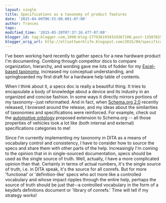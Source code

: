 ```yaml
---
layout: single
title: Specifications as a taxonomy of product features
date: '2015-04-09T06:55:00.001-07:00'
author: frances
tags: 
modified_time: '2015-05-20T07:37:16.477-07:00'
blogger_id: tag:blogger.com,1999:blog-2779361939324367100.post-135870255598584184
blogger_orig_url: http://elliottworklife.blogspot.com/2015/04/specifications-as-taxonomy-of-product.html
---
```


I've been working hard  recently to gather specs for a new hardware product 
I'm documenting. Combing through competitor docs to compare organization, 
hierarchy, and wording gave me lots of fodder for my [Excel-based 
taxonomy](https://www.blogger.com/blogger.g?blogID=2779361939324367100#editor/target=post;postID=7747089384162209679;onPublishedMenu=allposts;onClosedMenu=allposts;postNum=5;src=postname), 
increased my conceptual understanding, and springboarded my first draft for a 
hardware help table of contents. 

When I think about it, a specs doc is really a beautiful thing. It tries to 
encapsulate a body of knowledge about a device and its industry in an 
organized and concise fashion. In some ways it directly mirrors portions of my 
taxonomy--just reformatted. And in fact, when [Schema.org 
2.0](http://blog.schema.org/) recently released, I browsed around the release, 
and my ideas about the similarities of taxonomies and specifications were 
reinforced. For example, check out the [automotive 
ontology](http://sdo-property-value-and-cars.appspot.com/Vehicle) proposed 
extension to Schema.org -- all those properties of vehicles look a lot like 
(both internal and external) specifications categories to me! 




Since I'm currently implementing my taxonomy in DITA as a means of vocabulary 
control and consistency, I have to consider how to source the specs and share 
them with other parts of the help. Increasingly I'm coming to the opinion that 
in in single-sourced documentation, specs should be used as the single source 
of truth. Well, actually, I have a more complicated opinion than that. 
Certainly in terms of actual numbers, it's the single source of truth, i.e. in 
DITA speak, it's the source for all conrefs. But for more 'functional' or 
'definition-like' specs who act more like a controlled vocabulary and whose 
impact ripples through the entire help, perhaps the source of truth should be 
just that--a controlled vocabulary in the form of a keydefs definitions 
document or 'library of conrefs.' Time will tell if my strategy works! 
